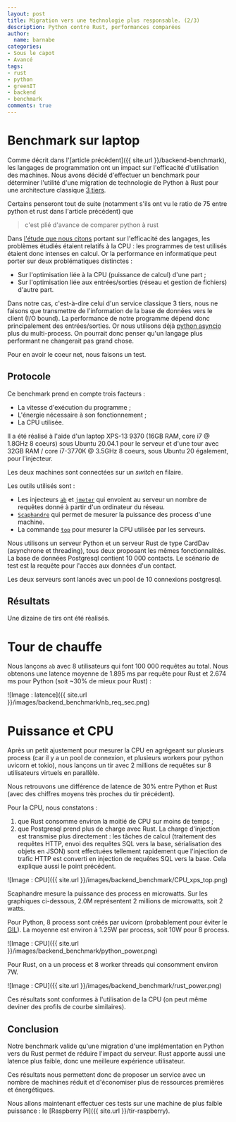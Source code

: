 ```yaml
---
layout: post
title: Migration vers une technologie plus responsable. (2/3)
description: Python contre Rust, performances comparées
author:
  name: barnabe
categories:
- Sous le capot
- Avancé
tags:
- rust
- python
- greenIT
- backend
- benchmark
comments: true
---
```



# Benchmark sur laptop


Comme décrit dans l'[article précédent]({{ site.url }}/backend-benchmark), les langages de programmation ont un impact sur l'efficacité d'utilisation des machines. Nous avons décidé d'effectuer un benchmark pour déterminer l'utilité d'une migration de technologie de Python à Rust pour une architecture classique [3 tiers](https://fr.wikipedia.org/wiki/Architecture_trois_tiers).

Certains penseront tout de suite (notamment s'ils ont vu le ratio de 75 entre python et rust dans l'article précédent) que

> c'est plié d'avance de comparer python à rust

Dans [l'étude que nous citons](https://sites.google.com/view/energy-efficiency-languages) portant sur l'efficacité des langages, les problèmes étudiés étaient relatifs à la CPU : les programmes de test utilisés étaient donc intenses en calcul. Or la performance en informatique peut porter sur deux problématiques distinctes :
* Sur l'optimisation liée à la CPU (puissance de calcul) d'une part ;
* Sur l'optimisation liée aux entrées/sorties (réseau et gestion de fichiers) d'autre part.

Dans notre cas, c'est-à-dire celui d'un service classique 3 tiers, nous ne faisons que transmettre de l'information de la base de données vers le client (I/O bound). La performance de notre programme dépend donc principalement des entrées/sorties. Or nous utilisons déjà [python asyncio](https://docs.python.org/3/library/asyncio.html) plus du multi-process. On pourrait donc penser qu'un langage plus performant ne changerait pas grand chose.

Pour en avoir le coeur net, nous faisons un test.

## Protocole

Ce benchmark prend en compte trois facteurs :

* La vitesse d'exécution du programme ;
* L'énergie nécessaire à son fonctionnement ;
* La CPU utilisée.

Il a été réalisé à l'aide d'un laptop XPS-13 9370 (16GB RAM, core i7 @ 1.8GHz 8 coeurs) sous Ubuntu 20.04.1 pour le serveur et d'une tour avec 32GB RAM / core i7-3770K @ 3.5GHz 8 coeurs, sous Ubuntu 20 également, pour l'injecteur.

Les deux machines sont connectées sur un *switch* en filaire.

Les outils utilisés sont :

* Les injecteurs [`ab`](https://httpd.apache.org/docs/2.4/fr/programs/ab.HTTP) et [`jmeter`](https://jmeter.apache.org/) qui envoient au serveur un nombre de requêtes donné à partir d'un ordinateur du réseau.
* [`Scaphandre`](https://github.com/hubblo-org/scaphandre) qui permet de mesurer la puissance des process d'une machine.
* La commande [`top`](https://www.man7.org/linux/man-pages/man1/top.1.html) pour mesurer la CPU utilisée par les serveurs.

Nous utilisons un serveur Python et un serveur Rust de type CardDav (asynchrone et threading), tous deux proposant les mêmes fonctionnalités. La base de données Postgresql contient 10 000 contacts. Le scénario de test est la requête pour l'accès aux données d'un contact.

Les deux serveurs sont lancés avec un pool de 10 connexions postgresql.  

## Résultats

Une dizaine de tirs ont été réalisés.

# Tour de chauffe

Nous lançons `ab` avec 8 utilisateurs qui font 100 000 requêtes au total.
Nous obtenons une latence moyenne de 1.895 ms par requête pour Rust et 2.674 ms pour Python (soit ~30% de mieux pour Rust) :

![Image : latence]({{ site.url }}/images/backend_benchmark/nb_req_sec.png)

# Puissance et CPU

Après un petit ajustement pour mesurer la CPU en agrégeant sur plusieurs process (car il y a un pool de connexion, et plusieurs workers pour python uvicorn et tokio), nous lançons un tir avec 2 millions de requêtes sur 8 utilisateurs virtuels en parallèle.

Nous retrouvons une différence de latence de 30% entre Python et Rust (avec des chiffres moyens très proches du tir précédent).

Pour la CPU, nous constatons :
1. que Rust consomme environ la moitié de CPU sur moins de temps ;
2. que Postgresql prend plus de charge avec Rust. La charge d'injection est transmise plus directement : les tâches de calcul (traitement des requêtes HTTP, envoi des requêtes SQL vers la base, sérialisation des objets en JSON) sont effectuées tellement rapidement que l'injection de trafic HTTP est converti en injection de requêtes SQL vers la base. Cela explique aussi le point précédent.

![Image : CPU]({{ site.url }}/images/backend_benchmark/CPU_xps_top.png)

Scaphandre mesure la puissance des process en microwatts. Sur les graphiques ci-dessous, 2.0M représentent 2 millions de microwatts, soit 2 watts.

Pour Python, 8 process sont créés par uvicorn (probablement pour éviter le [GIL](https://wiki.python.org/moin/GlobalInterpreterLock)). La moyenne est environ à 1.25W par process, soit 10W pour 8 process.

![Image : CPU]({{ site.url }}/images/backend_benchmark/python_power.png)

Pour Rust, on a un process et 8 worker threads qui consomment environ 7W.

![Image : CPU]({{ site.url }}/images/backend_benchmark/rust_power.png)

Ces résultats sont conformes à l'utilisation de la CPU (on peut même deviner des profils de courbe similaires).

## Conclusion

Notre benchmark valide qu'une migration d'une implémentation en Python vers du Rust permet de réduire l'impact du serveur. Rust apporte aussi une latence plus faible, donc une meilleure expérience utilisateur.

Ces résultats nous permettent donc de proposer un service avec un nombre de machines réduit et d'économiser plus de ressources premières et énergétiques.

Nous allons maintenant effectuer ces tests sur une machine de plus faible puissance : le [Raspberry Pi]({{ site.url }}/tir-raspberry).

